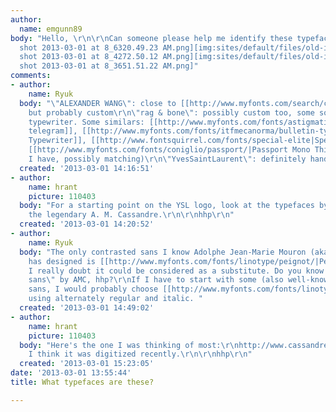 ```yaml
---
author:
  name: emgunn89
body: "Hello, \r\n\r\nCan someone please help me identify these typefaces? \r\n\r\n\r\nThanks!\r\n\r\nEmma[img:sites/default/files/old-images/Screen
  shot 2013-03-01 at 8_6320.49.23 AM.png][img:sites/default/files/old-images/Screen
  shot 2013-03-01 at 8_4272.50.12 AM.png][img:sites/default/files/old-images/Screen
  shot 2013-03-01 at 8_3651.51.22 AM.png]"
comments:
- author:
    name: Ryuk
  body: "\"ALEXANDER WANG\": close to [[http://www.myfonts.com/search/compacta|Compacta]]
    but probably custom\r\n\"rag & bone\": possibly custom too, some sort of roughened
    typewriter. Some similars: [[http://www.myfonts.com/fonts/astigmatic/urgent-telegram-aoe|Urgent
    telegram]], [[http://www.myfonts.com/fonts/itfmecanorma/bulletin-typewriter/|Bulletin
    Typewriter]], [[http://www.fontsquirrel.com/fonts/special-elite|Special Elite]],
    [[http://www.myfonts.com/fonts/coniglio/passport/|Passport Mono Thin]] (the closest
    I have, possibly matching)\r\n\"YvesSaintLaurent\": definitely hand-drawn"
  created: '2013-03-01 14:16:51'
- author:
    name: hrant
    picture: 110403
  body: "For a starting point on the YSL logo, look at the typefaces by the same designers,
    the legendary A. M. Cassandre.\r\n\r\nhhp\r\n"
  created: '2013-03-01 14:20:52'
- author:
    name: Ryuk
  body: "The only contrasted sans I know Adolphe Jean-Marie Mouron (aka Cassandre)
    has designed is [[http://www.myfonts.com/fonts/linotype/peignot/|Peignot]] but
    I really doubt it could be considered as a substitute. Do you know some more \"contrasted
    sans\" by AMC, hhp?\r\nIf I have to start with some (also well-known) contrasted
    sans, I would probably choose [[http://www.myfonts.com/fonts/linotype/optima|Optima]],
    using alternately regular and italic. "
  created: '2013-03-01 14:49:02'
- author:
    name: hrant
    picture: 110403
  body: "Here's the one I was thinking of most:\r\nhttp://www.cassandre-france.com/typography/le-metop-adp.html\r\nAnd
    I think it was digitized recently.\r\n\r\nhhp\r\n"
  created: '2013-03-01 15:23:05'
date: '2013-03-01 13:55:44'
title: What typefaces are these?

---
```

